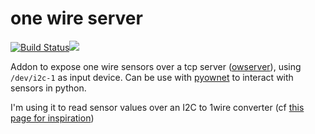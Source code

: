 # one wire server
[![Build Status](https://travis-ci.org/bestlibre/hassio-addons.svg?branch=master)](https://travis-ci.org/bestlibre/hassio-addons)[![](https://images.microbadger.com/badges/version/bestlibre/armhf-owserver.svg)](https://microbadger.com/images/bestlibre/armhf-owserver "Get your own version badge on microbadger.com")

Addon to expose one wire sensors over a tcp server ([owserver](http://owfs.org/index.php?page=owserver)), using `/dev/i2c-1` as input device. Can be use with [pyownet](http://pyownet.readthedocs.io/en/latest/index.html) to interact with sensors in python.

I'm using it to read sensor values over an I2C to 1wire converter (cf [this page for inspiration](http://raspberrypi.tomasgreno.cz/thermal-sensor-i2c.html))
